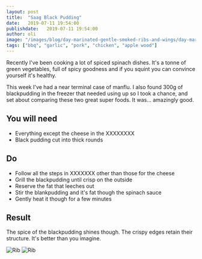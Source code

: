 ```yaml
---
layout: post
title:  "Saag Black Pudding"
date:   2019-07-11 19:54:00
publishdate:   2019-07-11 19:54:00
author: oli
image: "/images/blog/day-marinated-gentle-smoked-ribs-and-wings/day-marinated-gentle-smoked-ribs-and-wings-8.jpg"
tags: ["bbq", "garlic", "pork", "chicken", "apple wood"]
---
```


Recently I've been cooking a lot of spiced spinach dishes.  It's a tonne of green vegetables, full of spicy goodness and if you squint you can convince yourself it's healthy.

This week I've had a near terminal case of manflu.  I also found 300g of blackpudding in the freezer that needed using up so I took a chance, and set about comparing these two great super foods.  It was... amazingly good.

## You will need

* Everything except the cheese in the XXXXXXXX
* Black pudding cut into thick rounds


## Do

* Follow all the steps in XXXXXXX other than those for the cheese
* Grill the blackpudding until crisp on the outside
* Reserve the fat that leeches out
* Stir the blankpudding and it's fat though the spinach sauce
* Gently heat it though for a few minutes


## Result

The spice of the blackpudding shines though.  The crispy edges retain their structure.  It's better than you imagine.

![Rib](/images/blog/saag-blackpudding-01.jpg)
![Rib](/images/blog/saag-blackpudding-02.jpg)

